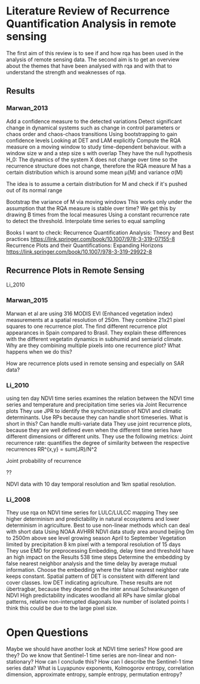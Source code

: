 # Literature Review of Recurrence Quantification Analysis in remote sensing

The first aim of this review is to see if and how rqa has been used in the analysis of remote sensing data.
The second aim is to get an overview about the themes
that have been analysed with rqa and with that to understand the strength and weaknesses of rqa.


## Results

### Marwan_2013
Add a confidence measure to the detected variations
Detect significant change in dynamical systems such as
change in control parameters or chaos order and chaos-chaos transitions
Using bootstrapping to gain confidence levels
Looking at DET and LAM explicitly
Compute the RQA measure on a moving window to study time-dependent behaviour.
with a window size w and a step size s with overlap
They have the null hypothesis H_0:
The dynamics of the system X does not change over time
so the recurrence structure does not change, therefore the RQA measure M has
a certain distribution which is around some mean μ(M) and variance σ(M)

The idea is to assume a certain distribution for M
and check if it's pushed out of its normal range

Bootstrap the variance of M via moving windows
This works only under the assumption that the RQA measure is stable over time?
We get this by drawing B times from the local measures
Using a constant recurrence rate to detect the threshold.
Interpolate time series to equal sampling



Books I want to check:
Recurrence Quantification Analysis: Theory and Best practices
https://link.springer.com/book/10.1007/978-3-319-07155-8
Recurrence Plots and their Quantifications: Expanding Horizons
https://link.springer.com/book/10.1007/978-3-319-29922-8

## Recurrence Plots in Remote Sensing

Li_2010

### Marwan_2015

Marwan et al are using 316 MODIS EVI (Enhanced vegetation index) measurements at
a spatial resolution of 250m. They combine 21x21 pixel squares to one recurrence plot.
The find different recurrence plot appearances in Spain compared to Brasil.
They explain these differences with the different vegetatin dynamics in subhumid and semiarid climate.
Why are they combining multiple pixels into one recurrence plot?
What happens when we do this?

How are recurrence plots used in remote sensing and especially on SAR data?

### Li_2010
using ten day NDVI time series
examines the relation between the NDVI time series and temperature and precipitation time series via Joint Recurrence plots
They use JPR to identify the synchronization of NDVI and climatic determinants.
Use RPs because they can handle short timeseries. What is short in this?
Can handle multi-variate data
They use joint recurrence plots, because they are well defined even when the
different time series have different dimensions or different units.
They use the following metrics:
Joint recurrence rate:
quantifies the degree of similarity between the respective recurrences
RR^{x,y} = sum(JR)/N^2

Joint probability of recurrence

??


NDVI data with 10 day temporal resolution and 1km spatial resolution.

### Li_2008

They use rqa on NDVI time series for LULC/LULCC mapping
They see higher determinism and predictability in natural ecosystems
and lower determinism in agriculture.
Best to use non-linear methods which can deal with short data
Using NOAA AVHRR NDVI data
study area around beijing
0m to 2500m above see level
growing season April to September
Vegetation limited by precipitation
8 km pixel with a temporal resolution of 15 days
They use EMD for preprocessing
Embedding, delay time and threshold have an high impact on the Results
538 time steps
Determine the embedding by false nearest neighbor analysis
and the time delay by average mutual information.
Choose the embedding where the false nearest neighbor rate keeps constant.
Spatial pattern of DET is consistent with different land cover classes.
low DET indicating agriculture.
These results are not übertragbar, because they depend on the inter annual
Schwankungen of NDVI
High predictability indicates woodland
all RPs have similar global patterns, relative non-interupted diagonals low number of isolated points
I think this could be due to the large pixel size.


# Open Questions
Maybe we should have another look at NDVI time series?
How good are they?
Do we know that Sentinel-1 time series are non-linear and non-stationary?
How can I conclude this?
How can I describe the Sentinel-1 time series data?
What is Luyapunov exponents, Kolmogorov entropy, correlation dimension, approximate entropy, sample entropy, permutation entropy?
